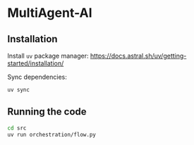 # MultiAgent-AI

## Installation

Install `uv` package manager: https://docs.astral.sh/uv/getting-started/installation/

Sync dependencies:
```bash
uv sync
```


## Running the code

```bash
cd src
uv run orchestration/flow.py
```